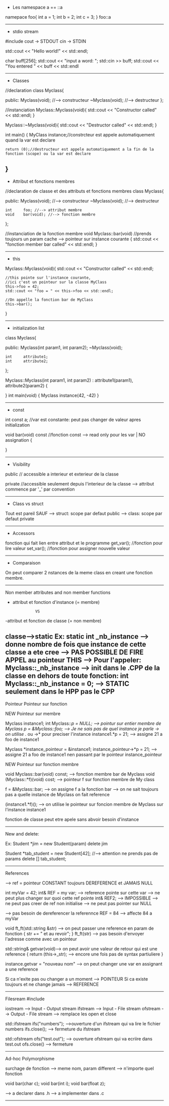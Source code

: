 - Les namespace
a == ::a

namepace foo{
	int a = 1;
	int b = 2;
	int c = 3;
}
foo::a

--------------------------------------------------------------------------------

- stdio stream

#include <iostream>
cout -> STDOUT
cin -> STDIN

std::cout << "Hello world!" << std::endl;

char buff[256];
std::cout << "input a word: ";
std::cin >> buff;
std::cout << "You entered " << buff << std::endl

--------------------------------------------------------------------------------

- Classes

//declaration 
class Myclass{

public:
	Myclass(void); //--> constructeur
	~Myclass(void);	//--> destructeur
};

//instanciation
Myclass::Myclass(void){
	std::cout << "Constructor called" << std::endl;
}

Myclass::~Myclass(void){
	std::cout << "Destructor called" << std::endl;
}

int main()
{
	MyClass instance;//constrcteur est appele automatiquement quand la var est declare

	return (0);//destructeur est appele automatiquement a la fin de la fonction (scope) ou la var est declare

}
--------------------------------------------------------------------------------

- Attribut et fonctions membres

//declaration de classe et des attributs et fonctions membres
class Myclass{

public:
	Myclass(void); //--> constructeur
	~Myclass(void);	//--> destructeur

	int		foo; //--> attribut membre
	void	bar(void); //--> fonction membre
};

//instanciation de la fonction membre
void	Myclass::bar(void) //prends toujours un param cache --> pointeur sur instance courante
{
	std::cout << "fonction member bar called" << std::endl;
}

--------------------------------------------------------------------------------

- this

Myclass::Myclass(void){
	std::cout << "Constructor called" << std::endl;

	//this pointe sur l'instance courante, 
	//ici c'est un pointeur sur la classe MyClass
	this->foo = 42;
	std::cout << "foo = " << this->foo << std::endl;

	//On appelle la fonction bar de MyClass
	this->bar();

}


--------------------------------------------------------------------------------

- initialization list 

class Myclass{

public:
	Myclass(int param1, int param2);
	~Myclass(void);

	int		attribute1;
	int		attribute2;
};

Myclass::Myclass(int param1, int param2) : attribute1(param1), attribute2(param2)
{

}
int main(void)
{
	Myclass instance(42, -42)
}

--------------------------------------------------------------------------------

- const

int const a; //var est constante: peut pas changer de valeur apres initialization

void bar(void) const //fonction const --> read only pour les var | NO assignation
{

}

--------------------------------------------------------------------------------

- Visibility

public // accessible a interieur et exterieur de la classe

private //accessible seulement depuis l'interieur de la classe
--> attribut commence par '_' par convention


--------------------------------------------------------------------------------

- Class vs struct 

Tout est pareil SAUF
--> struct: scope par defaut public
--> class: scope par defaut private 

--------------------------------------------------------------------------------

- Accessors

fonction qui fait lien entre attribut et le programme
get_var(); //fonction pour lire valeur
set_var(); //fonction pour assigner nouvelle valeur

--------------------------------------------------------------------------------

- Comparaison

On peut comparer 2 nstances de la meme class en creant une fonction membre.

--------------------------------------------------------------------------------

Non member attributes and non member functions

- attribut et fonction d'instance (= membre)

				VS 
-attribut et fonction de classe (= non membre)

classe-->static 
Ex: static int _nb_instance 
--> donne nombre de fois que instance de cette classe a ete cree
--> PAS POSSIBLE DE FIRE APPEL au pointeur THIS
--> Pour l'appeler: Myclass::_nb_instance
--> init dans le .CPP de la classe en dehors de toute fonction: int Myclass::_nb_instance = 0;
--> STATIC seulement dans le HPP pas le CPP
--------------------------------------------------------------------------------

Pointeur
Pointeur sur fonction

NEW Pointeur sur membre


Myclass	instance1;
int Myclass::*p = NULL; --> pointur sur entier membre de Myclass
p = &Myclass::foo; --> Je ne sais pas de quel instance je parle -> on utilise .* ou ->* pour preciser l'instance
instance1.*p = 21; --> assigne 21 a foo de instance1

Myclass	*instance_pointeur = &instance1;
instance_pointeur->*p = 21; --> assigne 21 a foo de instance1 nen passant par le pointeur instance_pointeur


NEW Pointeur sur fonction membre

void		Myclass::bar(void) const; --> fonction membre bar de Myclass
void		(Myclass::*f)(void) cost; --> pointeur f sur fonction membre de My class

f  = &Myclass::bar; --> on assigne f a la fonction bar
--> on ne sait toujours pas a quelle instance de Myclass on fait reference

(instance1.*f)(); --> on utilise le pointeur sur foncion membre de Myclass sur l'instance instance1

fonction de classe peut etre apele sans abvoir besoin d'instance

--------------------------------------------------------------------------------

New and delete:

Ex: 
Student	*jim = new Student(param) 
delete jim

Student		*tab_student = new Student[42]; //--> attention ne prends pas de params
delete [] tab_student;

--------------------------------------------------------------------------------

References

--> ref = pointeur CONSTANT toujours DEREFERENCE et JAMAIS NULL

int myVar = 42;
int&	REF = my var; --> reference pointe sur cette var --> ne peut plus changer sur quoi cette ref pointe
int& REF2; --> IMPOSSIBLE --> ne peut pas creer de ref non initialise --> ne peut pas pointer sur NULL

--> pas besoin de dereferencer la referennce
REF = 84 --> affecte 84 a myVar

void ft_ft(std::string &str) --> on peut passer une reference en param de fonction
{
	str += " et au revoir"; 
}
ft_ft(str) --> pas besoin d'envoyer l'adresse comme avec un pointeur

std::string&	getvar(void)--> on peut avoir une valeur de retour qui est une reference
{
	return (this->_str); --> encore une fois pas de syntax partiuliere
}

instance.getvar = "nouveau nom" --> on peut changer une var en assignant a une reference

Si ca n'exite pas ou changer a un moment --> POINTEUR
Si ca existe toujours et ne change jamais --> REFERENCE

--------------------------------------------------------------------------------

Filesream 
#include <fstream>

iostream --> Input - Output stream
ifstream --> Input - File stream 
ofstream --> Output - File stream
--> remplace les open et close

std::ifstream	ifs("numbers"); -->ouverture d'un ifstream qui va lire le fichier numbers
ifs.close(); --> fermeture du ifstream

std::ofstream ofs("test.out"); --> ouverture ofstream qui va ecriire dans test.out
ofs.close() --> fermeture

--------------------------------------------------------------------------------

Ad-hoc Polymorphisme

surchage de fonction --> meme nom, param different
--> n'importe quel fonction

void	bar(char c);
void	bar(int i);
void	bar(float z);

--> a declarer dans .h
--> a implementer dans .c

--------------------------------------------------------------------------------


